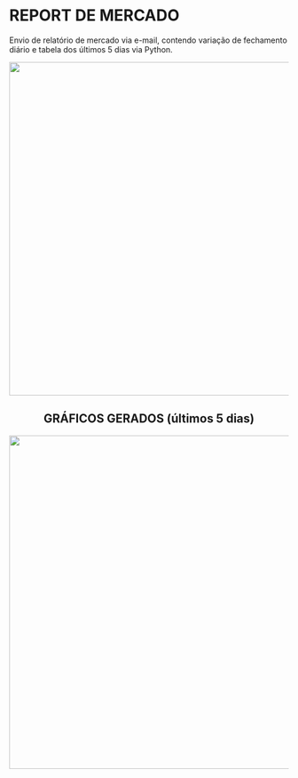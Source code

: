 # REPORT DE MERCADO
Envio de relatório de mercado via e-mail, contendo variação de fechamento diário e tabela dos últimos 5 dias via Python.

<div align="center">
<img src="https://github.com/user-attachments/assets/82ac172a-e3db-4ce7-b547-b66900f0f840" width="600px" />     

## GRÁFICOS GERADOS (últimos 5 dias)
<img src="https://github.com/user-attachments/assets/7078cf1e-fcd0-4ded-88c2-e0e475e40c12" width="600px" />  
</div> 
